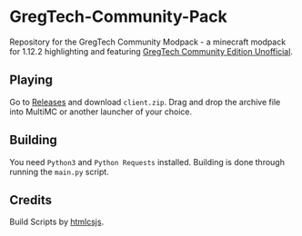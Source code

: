 # GregTech-Community-Pack

Repository for the GregTech Community Modpack - a minecraft modpack for 1.12.2 highlighting and featuring [GregTech Community Edition Unofficial](https://github.com/GregTechCEu/GregTech).

## Playing

Go to [Releases](https://github.com/GregTechCEu/GregTech-Community-Pack/releases) and download `client.zip`.
Drag and drop the archive file into MultiMC or another launcher of your choice.

## Building

You need `Python3` and `Python Requests` installed. Building is done through running the `main.py` script.

## Credits

Build Scripts by [htmlcsjs](https://github.com/htmlcsjs).
